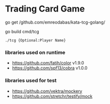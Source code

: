 # Trading Card Game

go get /github.com/emreodabas/kata-tcg-golang/

go build cmd/tcg 

`./tcg {Optional:Player Name}`


### libraries used on runtime
- 	https://github.com/fatih/color v1.9.0
-  	https://github.com/spf13/cobra v1.0.0

### libraries used for test
- https://github.com/vektra/mockery
- https://github.com/stretchr/testify/mock
